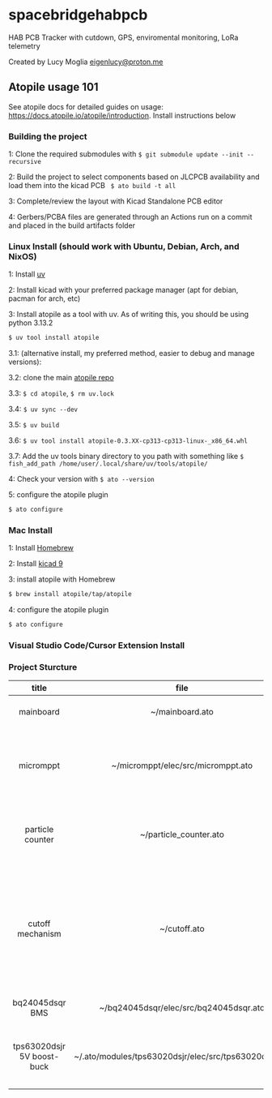 # spacebridgehabpcb

HAB PCB Tracker with cutdown, GPS, enviromental monitoring, LoRa telemetry

Created by Lucy Moglia <eigenlucy@proton.me>

## Atopile usage 101
See atopile docs for detailed guides on usage: https://docs.atopile.io/atopile/introduction. Install instructions below

### Building the project
1: Clone the required submodules with ```$ git submodule update --init --recursive```

2: Build the project to select components based on JLCPCB availability and load them into the kicad PCB
``` $ ato build -t all```

3: Complete/review the layout with Kicad Standalone PCB editor

4: Gerbers/PCBA files are generated through an Actions run on a commit and placed in the build artifacts folder

### Linux Install (should work with Ubuntu, Debian, Arch, and NixOS)
1: Install [uv](https://github.com/astral-sh/uv)

2: Install kicad with your preferred package manager (apt for debian, pacman for arch, etc)

3: Install atopile as a tool with uv. As of writing this, you should be using python 3.13.2
```bash
$ uv tool install atopile
```

3.1: (alternative install, my preferred method, easier to debug and manage versions):

3.2: clone the main [atopile repo](https://github.com/atopile/atopile)

3.3: ```$ cd atopile```, ```$ rm uv.lock```

3.4: ```$ uv sync --dev```

3.5: ```$ uv build```

3.6: ```$ uv tool install atopile-0.3.XX-cp313-cp313-linux-_x86_64.whl```

3.7: Add the uv tools binary directory to you path with something like ```$ fish_add_path /home/user/.local/share/uv/tools/atopile/```

4: Check your version with ```$ ato --version```

5: configure the atopile plugin
```bash
$ ato configure
```

### Mac Install
1: Install [Homebrew](https://brew.sh/)

2: Install [kicad 9](https://formulae.brew.sh/cask/kicad)

3: install atopile with Homebrew
```bash
$ brew install atopile/tap/atopile
```

4: configure the atopile plugin
```bash
$ ato configure
```

### Visual Studio Code/Cursor Extension Install

### Project Sturcture
| title | file | kicad_pcb path | description  |
| :---------: | :----------------: |:-----------------: | :---------------------------------:|
| mainboard | ~/mainboard.ato | ~/layouts/default/default.kicad_pcb | the final pcb incorporating all submodules |
| micromppt | ~/micromppt/elec/src/micromppt.ato | ~/micromppt/elec/layout/default/micromppt.kicad_pcb | 5W MPPT battery charger with embedded set point adjustment algorithm |
| particle counter | ~/particle_counter.ato | ~/layouts/particle-counter/particle-counter.kicad_pcb | alpha particle detector based on CERN open source hardware kit |
| cutoff mechanism | ~/cutoff.ato | ~/layouts/cutoff/cutoff.kicad_pcb | Balloon cutoff circuit, discharges a lithium hybrid supercapacitor through nichrome wire wrapped around the rope tying the payload to the balloon |
| bq24045dsqr BMS | ~/bq24045dsqr/elec/src/bq24045dsqr.ato |  ~/bq24045dsqr/elec/layout/default/bq24045dsqr.kicad_pcb | 5V 1A single cell lipo/lion charger + BMS |
| tps63020dsjr 5V boost-buck | ~/.ato/modules/tps63020dsjr/elec/src/tps63020dsjr.ato | ~/.ato/modules/tps63020dsjr/elec/layout/tps63020dsjr.kicad_pcb | 1.8V-5.5V In/Out 4A boost-buck converter. Supplies 5V from Vbat |
